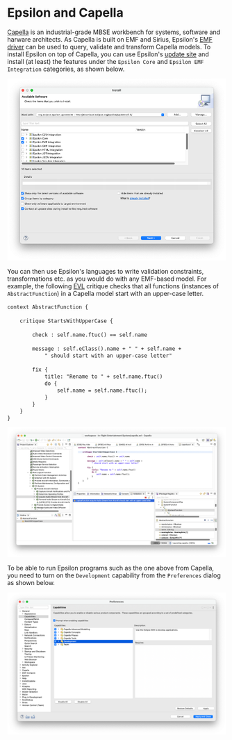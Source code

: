 # Epsilon and Capella

[Capella](https://mbse-capella.org) is an industrial-grade MBSE workbench for systems, software and harware architects. As Capella is built on EMF and Sirius, Epsilon's [EMF driver](../index.md#epsilon-and-emf-models) can be used to query, validate and transform Capella models. To install Epsilon on top of Capella, you can use Epsilon's [update site](../../../download/index.md) and install (at least) the features under the `Epsilon Core` and `Epsilon EMF Integration` categories, as shown below.

![](installation.png)

You can then use Epsilon's languages to write validation constraints, transformations etc. as you would do with any EMF-based model. For example, the following [EVL](../../evl.md) critique checks that all functions (instances of `AbstractFunction`) in a Capella model start with an upper-case letter.

```evl
context AbstractFunction {
	
	critique StartsWithUpperCase {
	
		check : self.name.ftuc() == self.name
		
		message : self.eClass().name + " " + self.name + 
			" should start with an upper-case letter"
		
		fix {
			title: "Rename to " + self.name.ftuc()
			do {
				self.name = self.name.ftuc();
			}
		}
	}
}
```

![](evl-in-capella.png)

To be able to run Epsilon programs such as the one above from Capella, you need to turn on the `Development` capability from the `Preferences` dialog as shown below.

![](preferences.png)
